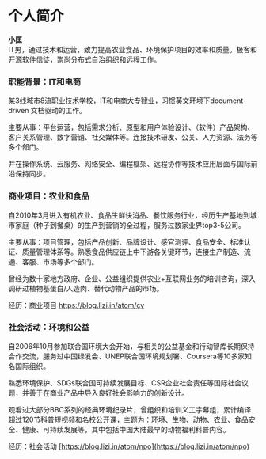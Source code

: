 # 个人简介

**小匡**  
IT男，通过技术和运营，致力提高农业食品、环境保护项目的效率和质量。极客和开源软件信徒，崇尚分布式自治组织和远程工作。

### **职能背景：IT和电商**

某3线城市8流职业技术学校，IT和电商大专肄业，习惯英文环境下document-driven 文档驱动的工作。

主要从事：平台运营，包括需求分析、原型和用户体验设计、（软件）产品架构、客户关系管理、数字营销、社交媒体等。连接技术研发、公关、人力资源、法务等多个部门。

并在操作系统、云服务、网络安全、编程框架、远程协作等技术应用层面与国际前沿保持同步。

### **商业项目：农业和食品**

自2010年3月进入有机农业、食品生鲜快消品、餐饮服务行业，经历生产基地到城市家庭（种子到餐桌）的生产到营销的全过程，服务过数家业界top3-5公司。

主要从事：项目管理，包括产品创新、品牌设计、感官测评、食品安全、标准认证、质量管理体系等。熟悉食品供应链上中下游各关键环节，连接生产制造、流通、客服、市场等多个部门。

曾经为数十家地方政府、企业、公益组织提供农业+互联网业务的培训咨询，深入调研过植物基蛋白/人造肉、替代动物产品的市场。  
  
经历：商业项目 [https://blog.lizi.in/atom/cv ](https://blog.lizi.in/atom/cv)  


### **社会活动：环境和公益**

自2006年10月参加联合国环境大会开始，与相关的公益基金和行动智库长期保持合作交流，服务过中国绿发会、UNEP联合国环境规划署、Coursera等10多家知名国际组织。

熟悉环境保护、SDGs联合国可持续发展目标、CSR企业社会责任等国际社会议题，并善于在商业产品中导入良好社会影响力的创新设计。

观看过大部分BBC系列的经典环境纪录片，曾组织和培训义工字幕组，累计编译超过120节科普短视频和名校公开课，主题为：环境、生物、动物、农业、食品安全、健康、可持续发展等，其中包括中国大陆最早的动物福利科普内容。  
  
 经历：社会活动 [https://blog.lizi.in/atom/npo](https://blog.lizi.in/atom/npo)  
  
  
  
  
  
  
  
  



